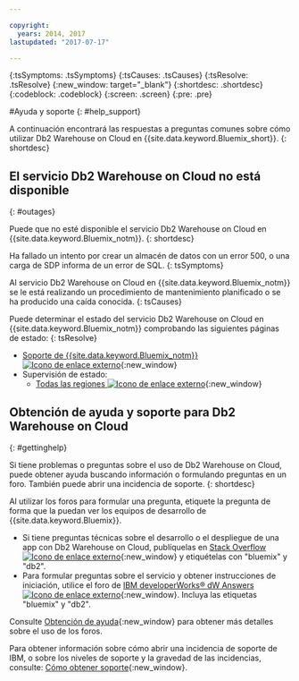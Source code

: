 ```yaml
---

copyright:
  years: 2014, 2017
lastupdated: "2017-07-17"

---
```


<!-- Attribute definitions --> 
{:tsSymptoms: .tsSymptoms} 
{:tsCauses: .tsCauses} 
{:tsResolve: .tsResolve} 
{:new_window: target="_blank"}
{:shortdesc: .shortdesc}
{:codeblock: .codeblock}
{:screen: .screen}
{:pre: .pre}

#Ayuda y soporte
{: #help_support}

A continuación encontrará las respuestas a preguntas comunes sobre cómo utilizar Db2 Warehouse on Cloud en {{site.data.keyword.Bluemix_short}}.
{: shortdesc}

<!-- ##Cannot log in to RStudio
{: #r_studio}

Single sign-on (SSO) for RStudio is not available for {{site.data.keyword.dashdblong}}.
{: shortdesc}

You want to log in to RStudio from {{site.data.keyword.dashdbshort_notm}} by using SSO, but you are prompted for a password.
{: tsSymptoms}

SSO to RStudio is not available in {{site.data.keyword.dashdbshort_notm}}.
{: tsCauses}

To get your credentials for RStudio, consult your `VCAP_SERVICES` environment variable. Further information is available in [Getting started with {{site.data.keyword.dashdbshort_notm}}](/docs/services/dashDB/dashDB.html#dashDB){:new_window}.
{: tsResolve}


##Cannot find the `diag.log` file for troubleshooting
{: #diag_log}

The `diag.log` file is not available.
{: shortdesc}

You want to troubleshoot and cannot find the `diag.log` file for {{site.data.keyword.dashdbshort_notm}}.
{: tsSymptoms}

The `diag.log` file is not available on {{site.data.keyword.dashdbshort_notm}}, nor is any other log specific to DB2®.
{: tsCauses}

The application-specific logs can be accessed by the Cloud Foundry CLI (command line interface). From the CLI, enter **cf logs recent**. The logs can also be accessed on the {{site.data.keyword.Bluemix_notm}} site by selecting your app and going to **Files and Logs**.
{: tsResolve}

##Cannot find org or space: Bluemix ID mismatch
{: #org_space_id}

An organization or space cannot be found for a new {{site.data.keyword.dashdbshort_notm}} instance.
{: shortdesc}

You want to create a new {{site.data.keyword.dashdbshort_notm}} service instance in {{site.data.keyword.Bluemix_notm}} by using the warehousing feature in the Cloudant® dashboard, but you get the following error message: `Cannot find org or space.`
{: tsSymptoms}

To provision a new {{site.data.keyword.dashdbshort_notm}} service instance in {{site.data.keyword.Bluemix_notm}}, the Cloudant warehousing feature attempts to find the "best fit" {{site.data.keyword.Bluemix_notm}} target organization for the authenticated {{site.data.keyword.Bluemix_notm}} user. The warehousing feature typically looks for an organization that matches the {{site.data.keyword.Bluemix_notm}} ID, an ID that is usually the user’s email address. If a matching organization is not found and the user has access to only one organization, the warehousing feature selects that organization. There might be situations where the user does not have an organization that they can access or the user has access to multiple organizations. In those situations, Cloudant cannot determine where to provision the {{site.data.keyword.dashdbshort_notm}} instance and the error message is displayed.
{: tsCauses}

To resolve the problem, choose one of the following options:
{: tsResolve}

* From the drop-down list in the Cloudant dashboard, select the {{site.data.keyword.Bluemix_notm}} organization in which you want the {{site.data.keyword.dashdbshort_notm}} instance to be created. After you select the organization, select the appropriate space from the secondary drop-down list.
* Manually provision a {{site.data.keyword.dashdbshort_notm}} instance directly in {{site.data.keyword.Bluemix_notm}} and select the created {{site.data.keyword.dashdbshort_notm}} service instance from the drop-down list in the Cloudant dashboard.


##Cannot find org or space: Region mismatch
{: #org_space_region}

An organization or space cannot be found for a new {{site.data.keyword.dashdbshort_notm}} instance.
{: shortdesc}

You want to create a new {{site.data.keyword.dashdbshort_notm}} service instance, but the drop-down lists of existing {{site.data.keyword.dashdbshort_notm}} service instances or {{site.data.keyword.Bluemix_notm}} organizations is empty. A new {{site.data.keyword.dashdbshort_notm}} service instance cannot be provisioned and you get the following error message: `Cannot find org or space.`
{: tsSymptoms}

If the user’s {{site.data.keyword.Bluemix_notm}} account is in a different region than the Cloudant cluster, the provisioning request fails. For example, the {{site.data.keyword.Bluemix_notm}} account was on-boarded in the Europe United Kingdom region, but the Cloudant cluster works with the US South region. As a result, the existing service instance and organization drop-down lists in the Cloudant dashboard might be empty or show organizations and spaces that belong to a different region altogether.
{: tsCauses}

1. Log in to the {{site.data.keyword.Bluemix_notm}} dashboard and switch to your expected region. Follow any prompts to complete the onboarding in that region. As an alternative, create a {{site.data.keyword.Bluemix_notm}} account in the appropriate region.
2. Log in to the Cloudant dashboard to repeat the {{site.data.keyword.dashdbshort_notm}} service instance selection.
{: tsResolve}

##Exceeded services limit
{: #service_limit}

The {{site.data.keyword.dashdbshort_notm}} service in {{site.data.keyword.Bluemix_notm}} exceeded its limit.
{: shortdesc}

While you are using the {{site.data.keyword.dashdbshort_notm}} service in {{site.data.keyword.Bluemix_notm}}, the following error message is displayed: `Exceeded your organization’s services limit.`
{: tsSymptoms}

You are still on the no-cost {{site.data.keyword.Bluemix_notm}} trial, which has service limits.
{: tsCauses}

To resolve the problem, choose one of the following options:
{: tsResolve}

* To free up resources, drop services in your {{site.data.keyword.Bluemix_notm}} dashboard that you no longer use. Retry the provisioning request for a new {{site.data.keyword.dashdbshort_notm}} instance.
* Use the {{site.data.keyword.Bluemix_notm}} dashboard to manually provision a {{site.data.keyword.dashdbshort_notm}} instance in an appropriate organization or space that does not have service limits. Select that instance from the Cloudant dashboard. -->


## El servicio Db2 Warehouse on Cloud no está disponible
{: #outages}

Puede que no esté disponible el servicio Db2 Warehouse on Cloud en {{site.data.keyword.Bluemix_notm}}.
{: shortdesc}

Ha fallado un intento por crear un almacén de datos con un error 500,
o una carga de SDP informa de un error de SQL.
{: tsSymptoms}

Al servicio Db2 Warehouse on Cloud en {{site.data.keyword.Bluemix_notm}} se le está realizando un procedimiento de mantenimiento planificado o se ha producido una caída conocida.
{: tsCauses}

Puede determinar el estado del servicio Db2 Warehouse on Cloud en {{site.data.keyword.Bluemix_notm}} comprobando las siguientes páginas de estado:
{: tsResolve}

* [Soporte de {{site.data.keyword.Bluemix_notm}} ![Icono de enlace externo](../../icons/launch-glyph.svg "Icono de enlace externo")](https://developer.ibm.com/bluemix/support/#status "Icono de enlace externo"){:new_window}
* Supervisión de estado:
  * [Todas las regiones ![Icono de enlace externo](../../icons/launch-glyph.svg "Icono de enlace externo")](https://console.eu-gb.bluemix.net/status?tags=platform,runtimes,services,ibm:yp:eu-gb,ibm:yp:eu-de,ibm:yp:us-south,ibm:yp:au-syd "Icono de enlace externo"){:new_window}
  <!--[US - South region ![External link icon](../../icons/launch-glyph.svg "External link icon")](http://estado.ng.bluemix.net/internalstatus){:new_window}
  [Europe - United Kingdom region ![External link icon](../../icons/launch-glyph.svg "External link icon")](http://estado.eu-gb.bluemix.net/internalstatus){:new_window}
  [Europe - Germany region ![External link icon](../../icons/launch-glyph.svg "External link icon")](http://estado.eu-de.bluemix.net/internalstatus){:new_window}
  [Australia - Sydney region ![External link icon](../../icons/launch-glyph.svg "External link icon")](http://estado.au-syd.bluemix.net/internalstatus){:new_window}-->


## Obtención de ayuda y soporte para Db2 Warehouse on Cloud
{: #gettinghelp}

Si tiene problemas o preguntas sobre el uso de Db2 Warehouse on Cloud, puede obtener ayuda buscando información o formulando preguntas en un foro. También puede abrir una incidencia de soporte.
{: shortdesc}

Al utilizar los foros para formular una pregunta, etiquete la pregunta de forma que la puedan ver los equipos de desarrollo de {{site.data.keyword.Bluemix}}.

* Si tiene preguntas técnicas sobre el desarrollo o el despliegue de una app con Db2 Warehouse on Cloud, publíquelas en [Stack Overflow ![Icono de enlace externo](../../icons/launch-glyph.svg "Icono de enlace externo")](http://stackoverflow.com/search?q=dashdb+bluemix "Icono de enlace externo"){:new_window} y etiquételas con "bluemix" y "db2".
* Para formular preguntas sobre el servicio y obtener instrucciones de iniciación, utilice el foro de [IBM developerWorks® dW Answers ![Icono de enlace externo](../../icons/launch-glyph.svg "Icono de enlace externo")](https://developer.ibm.com/answers/topics/dashdb/?smartspace=bluemix "Icono de enlace externo"){:new_window}. Incluya las etiquetas "bluemix" y "db2".

Consulte [Obtención de ayuda](/docs/support/index.html#getting-help){:new_window} para obtener más detalles sobre el uso de los foros.

Para obtener información sobre cómo abrir una incidencia de soporte de IBM, o sobre los niveles de soporte y la gravedad de las incidencias, consulte: [Cómo obtener soporte](/docs/support/index.html#contacting-support){:new_window}.



